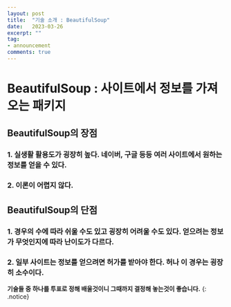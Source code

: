 ```yaml
---
layout: post
title:  "기술 소개 : BeautifulSoup"
date:   2023-03-26
excerpt: ""
tag:
- announcement
comments: true
---
```


# BeautifulSoup : 사이트에서 정보를 가져오는 패키지

## BeautifulSoup의 장점
### 1. 실생활 활용도가 굉장히 높다. 네이버, 구글 등등 여러 사이트에서 원하는 정보를 얻을 수 있다.
### 2. 이론이 어렵지 않다.

## BeautifulSoup의 단점
### 1. 경우의 수에 따라 쉬울 수도 있고 굉장히 어려울 수도 있다. 얻으려는 정보가 무엇인지에 따라 난이도가 다르다.
### 2. 일부 사이트는 정보를 얻으려면 허가를 받아야 한다. 허나 이 경우는 굉장히 소수이다.

**기술들 중 하나를 투표로 정해 배울것이니 그때까지 결정해 놓는것이 좋습니다.**
{: .notice}
